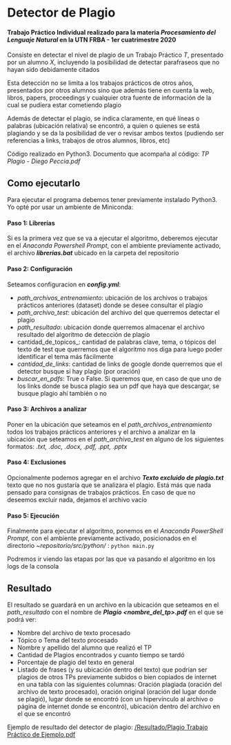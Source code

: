 # Detector de Plagio

#### Trabajo Práctico Individual realizado para la materia _Procesamiento del Lenguaje Natural_ en la UTN FRBA - 1er cuatrimestre 2020

Consiste en detectar el nivel de plagio de un Trabajo Práctico _T_, presentado por un alumno _X_, incluyendo la posibilidad de detectar parafraseos que no hayan sido debidamente citados

Esta detección no se limita a los trabajos prácticos de otros años, presentados por otros alumnos sino que además tiene en cuenta la web, libros, papers, proceedings y cualquier otra fuente de información de la cual se pudiera estar cometiendo plagio

Además de detectar el plagio, se indica claramente, en qué líneas o palabras (ubicación relativa) se encontró, a quien o quienes se está plagiando y se da la posibilidad de ver o revisar ambos textos (pudiendo ser referencias a links, trabajos de otros alumnos, libros, etc)

Código realizado en Python3. Documento que acompaña al código: _TP Plagio - Diego Peccia.pdf_

## Como ejecutarlo

Para ejecutar el programa debemos tener previamente instalado Python3. Yo opté por usar un ambiente de Miniconda:

#### Paso 1: Librerías 
Si es la primera vez que se va a ejecutar el algoritmo, deberemos ejecutar en el _Anaconda Powershell Prompt_, con el ambiente previamente activado, el archivo **_librerias.bat_** ubicado en la carpeta del repositorio

#### Paso 2: Configuración
Seteamos configuracion en **_config.yml_**:
* _path_archivos_entrenamiento_: ubicación de los archivos o trabajos prácticos anteriores (dataset) donde se desee consultar el plagio
* _path_archivo_test_: ubicación del archivo del que querremos detectar el plagio
* _path_resultado_: ubicación donde querremos almacenar el archivo resultado del algoritmo de detección de plagio
* cantidad_de_topicos_: cantidad de palabras clave, tema, o tópicos del texto de test que querremos que el algoritmo nos diga para luego poder identificar el tema más fácilmente
* _cantidad_de_links_: cantidad de links de google donde querremos que el detector busque si hay plagio (por oración)
* _buscar_en_pdfs_: True o False. Si queremos que, en caso de que uno de los links donde se busca plagio sea un pdf que haya que descargar, se busque plagio ahí también o no

#### Paso 3: Archivos a analizar
Poner en la ubicación que seteamos en el _path_archivos_entrenamiento_ todos los trabajos prácticos anteriores y el archivo a analizar en la ubicación que seteamos en el _path_archivo_test_ en alguno de los siguientes formatos: _.txt, .doc, .docx, .pdf, .ppt, .pptx_

#### Paso 4: Exclusiones
Opcionalmente podemos agregar en el archivo **_Texto excluido de plagio.txt_** texto que no nos gustaría que se analizara el plagio. Está más que nada pensado para consignas de trabajos prácticos. En caso de que no deseemos excluir nada, dejamos el archivo vacío

#### Paso 5: Ejecución
Finalmente para ejecutar el algoritmo, ponemos en el _Anaconda PowerShell Prompt_, con el ambiente previamente activado, posicionados en el directorio _~repositorio/src/python/_ : `python main.py`

Podremos ir viendo las etapas por las que va pasando el algoritmo en los logs de la consola

## Resultado

El resultado se guardará en un archivo en la ubicación que seteamos en el _path_resultado_ con el nombre de **_Plagio <nombre_del_tp>.pdf_** en el que se podrá ver:
* Nombre del archivo de texto procesado
* Tópico o Tema del texto procesado
* Nombre y apellido del alumno que realizó el TP
* Cantidad de Plagios encontrados y cuanto tiempo se tardó
* Porcentaje de plagio del texto en general
* Listado de frases (y su ubicación dentro del texto) que podrían ser plagios de otros TPs previamente subidos o bien copiados de internet en una tabla con las siguientes columnas: Oración plagiada (oración del archivo de texto procesado), oración original (oración del lugar donde se plagió), lugar donde se encontró (con un hipervínculo al archivo o página de internet donde se encontró), ubicación dentro del archivo en el que se encontró

Ejemplo de resultado del detector de plagio: [/Resultado/Plagio Trabajo Práctico de Ejemplo.pdf](URL "https://github.com/dpeccia/nlp2020-tp/blob/master/Resultado/Plagio%20Trabajo%20Pr%C3%A1ctico%20de%20Ejemplo.pdf")
